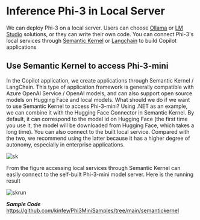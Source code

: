 # **Inference Phi-3 in Local Server**

We can deploy Phi-3 on a local server. Users can choose [Ollama](https://ollama.com) or [LM Studio](https://llamaedge.com) solutions, or they can write their own code. You can connect Phi-3's local services through [Semantic Kernel](https://github.com/microsoft/semantic-kernel?WT.mc_id=aiml-138114-kinfeylo) or [Langchain](https://www.langchain.com/) to build Copilot applications


## **Use Semantic Kernel to access Phi-3-mini**

In the Copilot application, we create applications through Semantic Kernel / LangChain. This type of application framework is generally compatible with Azure OpenAI Service / OpenAI models, and can also support open source models on Hugging Face and local models. What should we do if we want to use Semantic Kernel to access Phi-3-mini? Using .NET as an example, we can combine it with the Hugging Face Connector in  Semantic Kernel. By default, it can correspond to the model id on Hugging Face (the first time you use it, the model will be downloaded from Hugging Face, which takes a long time). You can also connect to the built local service. Compared with the two, we recommend using the latter because it has a higher degree of autonomy, especially in enterprise applications.

![sk](../../imgs/03/LocalServer/sk.png)


From the figure accessing local services through Semantic Kernel can easily connect to the self-built Phi-3-mini model server. Here is the running result


![skrun](../../imgs/03/LocalServer/skrun.png)

***Sample Code*** https://github.com/kinfey/Phi3MiniSamples/tree/main/semantickernel

